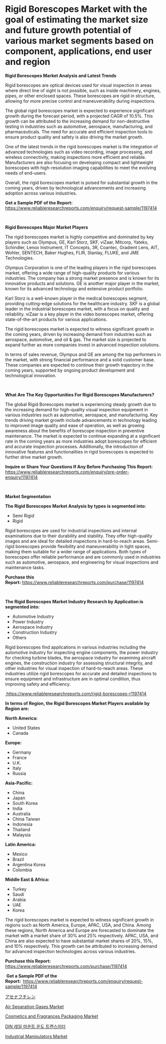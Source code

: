<p><h1>Rigid Borescopes Market with the goal of estimating the market size and future growth potential of various market segments based on component, applications, end user and region</h1></p><p><strong>Rigid Borescopes Market Analysis and Latest Trends</strong></p>
<p><p>Rigid borescopes are optical devices used for visual inspection in areas where direct line of sight is not possible, such as inside machinery, engines, pipes, or other enclosed spaces. These borescopes are rigid in structure, allowing for more precise control and maneuverability during inspections.</p><p>The global rigid borescopes market is expected to experience significant growth during the forecast period, with a projected CAGR of 10.5%. This growth can be attributed to the increasing demand for non-destructive testing in industries such as automotive, aerospace, manufacturing, and pharmaceuticals. The need for accurate and efficient inspection tools to ensure product quality and safety is also driving the market growth.</p><p>One of the latest trends in the rigid borescopes market is the integration of advanced technologies such as video recording, image processing, and wireless connectivity, making inspections more efficient and reliable. Manufacturers are also focusing on developing compact and lightweight borescopes with high-resolution imaging capabilities to meet the evolving needs of end-users.</p><p>Overall, the rigid borescopes market is poised for substantial growth in the coming years, driven by technological advancements and increasing adoption across various industries.</p></p>
<p><strong>Get a Sample PDF of the Report:&nbsp;</strong> <a href="https://www.reliableresearchreports.com/enquiry/request-sample/1197414">https://www.reliableresearchreports.com/enquiry/request-sample/1197414</a></p>
<p>&nbsp;</p>
<p><strong>Rigid Borescopes Major Market Players</strong></p>
<p><p>The rigid borescopes market is highly competitive and dominated by key players such as Olympus, GE, Karl Storz, SKF, viZaar, Mitcorp, Yateks, Schindler, Lenox Instrument, IT Concepts, 3R, Coantec, Gradient Lens, AIT, Wohler, SENTECH, Baker Hughes, FLIR, Stanlay, FLUKE, and JME Technologies. </p><p>Olympus Corporation is one of the leading players in the rigid borescopes market, offering a wide range of high-quality products for various industries. The company has a strong market presence and is known for its innovative products and solutions. GE is another major player in the market, known for its advanced technology and extensive product portfolio.</p><p>Karl Storz is a well-known player in the medical borescopes segment, providing cutting-edge solutions for the healthcare industry. SKF is a global leader in the industrial borescopes market, with a focus on quality and reliability. viZaar is a key player in the video borescopes market, offering state-of-the-art products for various applications.</p><p>The rigid borescopes market is expected to witness significant growth in the coming years, driven by increasing demand from industries such as aerospace, automotive, and oil & gas. The market size is projected to expand further as more companies invest in advanced inspection solutions.</p><p>In terms of sales revenue, Olympus and GE are among the top performers in the market, with strong financial performance and a solid customer base. These companies are expected to continue their growth trajectory in the coming years, supported by ongoing product development and technological innovation.</p></p>
<p>&nbsp;</p>
<p><strong>What Are The Key Opportunities For Rigid Borescopes Manufacturers?</strong></p>
<p><p>The global Rigid Borescopes market is experiencing steady growth due to the increasing demand for high-quality visual inspection equipment in various industries such as automotive, aerospace, and manufacturing. Key trends driving market growth include advancements in technology leading to improved image quality and ease of operation, as well as growing awareness about the benefits of borescope inspection in preventive maintenance. The market is expected to continue expanding at a significant rate in the coming years as more industries adopt borescopes for efficient and accurate inspection processes. Additionally, the introduction of innovative features and functionalities in rigid borescopes is expected to further drive market growth.</p></p>
<p><strong>Inquire or Share Your Questions If Any Before Purchasing This Report:</strong> <a href="https://www.reliableresearchreports.com/enquiry/pre-order-enquiry/1197414">https://www.reliableresearchreports.com/enquiry/pre-order-enquiry/1197414</a></p>
<p>&nbsp;</p>
<p><strong>Market Segmentation</strong></p>
<p><strong>The Rigid Borescopes Market Analysis by types is segmented into:</strong></p>
<p><ul><li>Semi Rigid</li><li>Rigid</li></ul></p>
<p><p>Rigid borescopes are used for industrial inspections and internal examinations due to their durability and stability. They offer high-quality images and are ideal for detailed inspections in hard-to-reach areas. Semi-rigid borescopes provide flexibility and maneuverability in tight spaces, making them suitable for a wider range of applications. Both types of borescopes offer reliable performance and are commonly used in industries such as automotive, aerospace, and engineering for visual inspections and maintenance tasks.</p></p>
<p><strong>Purchase this Report:&nbsp;</strong><a href="https://www.reliableresearchreports.com/purchase/1197414">https://www.reliableresearchreports.com/purchase/1197414</a></p>
<p>&nbsp;</p>
<p><strong>The Rigid Borescopes Market Industry Research by Application is segmented into:</strong></p>
<p><ul><li>Automotive Industry</li><li>Power Industry</li><li>Aerospace Industry</li><li>Construction Industry</li><li>Others</li></ul></p>
<p><p>Rigid borescopes find applications in various industries including the automotive industry for inspecting engine components, the power industry for checking turbine blades, the aerospace industry for examining aircraft engines, the construction industry for assessing structural integrity, and other industries for visual inspection of hard-to-reach areas. These industries utilize rigid borescopes for accurate and detailed inspections to ensure equipment and infrastructure are in optimal condition, thus improving safety and efficiency.</p></p>
<p><a href="https://www.reliableresearchreports.com/rigid-borescopes-r1197414">&nbsp;https://www.reliableresearchreports.com/rigid-borescopes-r1197414</a></p>
<p><strong>In terms of Region, the Rigid Borescopes Market Players available by Region are:</strong></p>
<p>
    <p> <strong> North America: </strong>
        <ul>
            <li>United States</li>
            <li>Canada</li>
        </ul>
        </p> 
    <p> <strong> Europe: </strong>
        <ul>
            <li>Germany</li>
            <li>France</li>
            <li>U.K.</li>
            <li>Italy</li>
            <li>Russia</li>
        </ul>
        </p> 
    <p> <strong> Asia-Pacific: </strong>
        <ul>
            <li>China</li>
            <li>Japan</li>
            <li>South Korea</li>
            <li>India</li>
            <li>Australia</li>
            <li>China Taiwan</li>
            <li>Indonesia</li>
            <li>Thailand</li>
            <li>Malaysia</li>
        </ul>
        </p> 
    <p> <strong> Latin America: </strong>
        <ul>
            <li>Mexico</li>
            <li>Brazil</li>
            <li>Argentina Korea</li>
            <li>Colombia</li>
        </ul>
        </p> 
    <p> <strong> Middle East & Africa: </strong>
        <ul>
            <li>Turkey</li>
            <li>Saudi</li>
            <li>Arabia</li>
            <li>UAE</li>
            <li>Korea</li>
        </ul>
    </p>
    </p>
<p><p>The rigid borescopes market is expected to witness significant growth in regions such as North America, Europe, APAC, USA, and China. Among these regions, North America and Europe are forecasted to dominate the market with a market share of 30% and 25% respectively. APAC, USA, and China are also expected to have substantial market shares of 20%, 15%, and 10% respectively. This growth can be attributed to increasing demand for advanced inspection technologies across various industries.</p></p>
<p><strong>Purchase this Report: </strong><a href="https://www.reliableresearchreports.com/purchase/1197414">https://www.reliableresearchreports.com/purchase/1197414</a></p>
<p>&nbsp;<strong>Get a Sample PDF of the Report:&nbsp;&nbsp;</strong><a href="https://www.reliableresearchreports.com/enquiry/request-sample/1197414">https://www.reliableresearchreports.com/enquiry/request-sample/1197414</a></p>
<p><strong></strong></p>
<p><p><a href="https://github.com/JacksonWiza1924/Market-Research-Report-List-1/blob/main/713332831463.md">アセナフチレン</a></p><p><a href="https://www.linkedin.com/pulse/air-separation-gases-market-size-focuses-dynamics-in-depth-qu25c?trackingId=S7jUmhyE02QgwUoKUvICAA%3D%3D">Air Separation Gases Market</a></p><p><a href="https://www.linkedin.com/pulse/cosmetics-fragrances-packaging-market-analysis-examines-its-rnv6c?trackingId=cQSlFSWXEFwtB1OD80vn3g%3D%3D">Cosmetics and Fragrances Packaging Market</a></p><p><a href="https://medium.com/@rowanmaggio/%EB%94%94%EC%BD%94%EB%94%A9-din-%EB%A0%88%EC%9D%BC-%EB%A7%88%EC%9A%B4%ED%8A%B8-%EC%98%A8%EB%8F%84-%EB%B3%80%ED%99%98%EA%B8%B0-%EC%8B%9C%EC%9E%A5-%EC%A7%80%ED%91%9C-%EC%8B%9C%EC%9E%A5-%EC%A0%90%EC%9C%A0%EC%9C%A8-%ED%8A%B8%EB%A0%8C%EB%93%9C-%EB%B0%8F-%EC%84%B1%EC%9E%A5-%EC%96%91%EC%83%81-e90cccb3c2fb">DIN 레일 마운트 온도 트랜스미터</a></p><p><a href="https://github.com/Sherrillcrooksxa8i18ucf2m/Market-Research-Report-List-2/blob/main/industrial-manipulators-market.md">Industrial Manipulators Market</a></p></p>